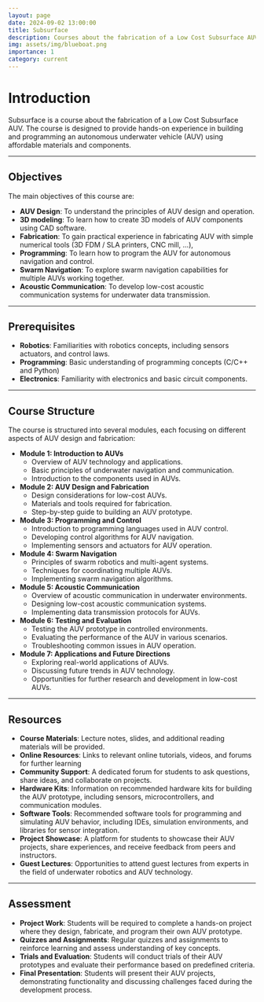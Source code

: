 ```yaml
---
layout: page
date: 2024-09-02 13:00:00
title: Subsurface
description: Courses about the fabrication of a Low Cost Subsurface AUV
img: assets/img/blueboat.png
importance: 1
category: current
---
```


# Introduction

Subsurface is a course about the fabrication of a Low Cost Subsurface AUV. The course is designed to provide hands-on experience in building and programming an autonomous underwater vehicle (AUV) using affordable materials and components.

---

## Objectives

The main objectives of this course are:

- **AUV Design**: To understand the principles of AUV design and operation.
- **3D modeling**: To learn how to create 3D models of AUV components using CAD software.
- **Fabrication**: To gain practical experience in fabricating AUV with simple numerical tools (3D FDM / SLA printers, CNC mill, ...),
- **Programming**: To learn how to program the AUV for autonomous navigation and control.
- **Swarm Navigation**: To explore swarm navigation capabilities for multiple AUVs working together.
- **Acoustic Communication**: To develop low-cost acoustic communication systems for underwater data transmission.

---

## Prerequisites

- **Robotics**: Familiarities with robotics concepts, including sensors actuators, and control laws.
- **Programming**: Basic understanding of programming concepts (C/C++ and Python)
- **Electronics**: Familiarity with electronics and basic circuit components.

---

## Course Structure

The course is structured into several modules, each focusing on different aspects of AUV design and fabrication:

- **Module 1: Introduction to AUVs**
  - Overview of AUV technology and applications.
  - Basic principles of underwater navigation and communication.
  - Introduction to the components used in AUVs.
- **Module 2: AUV Design and Fabrication**
  - Design considerations for low-cost AUVs.
  - Materials and tools required for fabrication.
  - Step-by-step guide to building an AUV prototype.
- **Module 3: Programming and Control**
  - Introduction to programming languages used in AUV control.
  - Developing control algorithms for AUV navigation.
  - Implementing sensors and actuators for AUV operation.
- **Module 4: Swarm Navigation**
  - Principles of swarm robotics and multi-agent systems.
  - Techniques for coordinating multiple AUVs.
  - Implementing swarm navigation algorithms.
- **Module 5: Acoustic Communication**
  - Overview of acoustic communication in underwater environments.
  - Designing low-cost acoustic communication systems.
  - Implementing data transmission protocols for AUVs.
- **Module 6: Testing and Evaluation**
  - Testing the AUV prototype in controlled environments.
  - Evaluating the performance of the AUV in various scenarios.
  - Troubleshooting common issues in AUV operation.
- **Module 7: Applications and Future Directions**
  - Exploring real-world applications of AUVs.
  - Discussing future trends in AUV technology.
  - Opportunities for further research and development in low-cost AUVs.

---

## Resources

- **Course Materials**: Lecture notes, slides, and additional reading materials will be provided.
- **Online Resources**: Links to relevant online tutorials, videos, and forums for further learning
- **Community Support**: A dedicated forum for students to ask questions, share ideas, and collaborate on projects.
- **Hardware Kits**: Information on recommended hardware kits for building the AUV prototype, including sensors, microcontrollers, and communication modules.
- **Software Tools**: Recommended software tools for programming and simulating AUV behavior, including IDEs, simulation environments, and libraries for sensor integration.
- **Project Showcase**: A platform for students to showcase their AUV projects, share experiences, and receive feedback from peers and instructors.
- **Guest Lectures**: Opportunities to attend guest lectures from experts in the field of underwater robotics and AUV technology.

---

## Assessment

- **Project Work**: Students will be required to complete a hands-on project where they design, fabricate, and program their own AUV prototype.
- **Quizzes and Assignments**: Regular quizzes and assignments to reinforce learning and assess understanding of key concepts.
- **Trials and Evaluation**: Students will conduct trials of their AUV prototypes and evaluate their performance based on predefined criteria.
- **Final Presentation**: Students will present their AUV projects, demonstrating functionality and discussing challenges faced during the development process.

